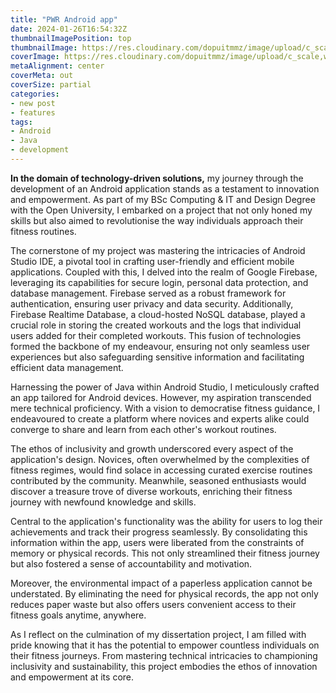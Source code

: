 ```yaml
---
title: "PWR Android app"
date: 2024-01-26T16:54:32Z
thumbnailImagePosition: top
thumbnailImage: https://res.cloudinary.com/dopuitmmz/image/upload/c_scale,w_700/v1708186018/How-to-create-a-workout-plan-1_l0to4f.jpg
coverImage: https://res.cloudinary.com/dopuitmmz/image/upload/c_scale,w_700/v1708186018/How-to-create-a-workout-plan-1_l0to4f.jpg
metaAlignment: center
coverMeta: out
coverSize: partial
categories:
- new post
- features
tags:
- Android
- Java
- development
---
```



**In the domain of technology-driven solutions,** my journey through the development of an Android application stands as a testament to innovation and empowerment. As part of my BSc Computing & IT and Design Degree with the Open University, I embarked on a project that not only honed my skills but also aimed to revolutionise the way individuals approach their fitness routines.

The cornerstone of my project was mastering the intricacies of Android Studio IDE, a pivotal tool in crafting user-friendly and efficient mobile applications. Coupled with this, I delved into the realm of Google Firebase, leveraging its capabilities for secure login, personal data protection, and database management. Firebase served as a robust framework for authentication, ensuring user privacy and data security. Additionally, Firebase Realtime Database, a cloud-hosted NoSQL database, played a crucial role in storing the created workouts and the logs that individual users added for their completed workouts. This fusion of technologies formed the backbone of my endeavour, ensuring not only seamless user experiences but also safeguarding sensitive information and facilitating efficient data management.

Harnessing the power of Java within Android Studio, I meticulously crafted an app tailored for Android devices. However, my aspiration transcended mere technical proficiency. With a vision to democratise fitness guidance, I endeavoured to create a platform where novices and experts alike could converge to share and learn from each other's workout routines.

The ethos of inclusivity and growth underscored every aspect of the application's design. Novices, often overwhelmed by the complexities of fitness regimes, would find solace in accessing curated exercise routines contributed by the community. Meanwhile, seasoned enthusiasts would discover a treasure trove of diverse workouts, enriching their fitness journey with newfound knowledge and skills.

Central to the application's functionality was the ability for users to log their achievements and track their progress seamlessly. By consolidating this information within the app, users were liberated from the constraints of memory or physical records. This not only streamlined their fitness journey but also fostered a sense of accountability and motivation.

Moreover, the environmental impact of a paperless application cannot be understated. By eliminating the need for physical records, the app not only reduces paper waste but also offers users convenient access to their fitness goals anytime, anywhere.

As I reflect on the culmination of my dissertation project, I am filled with pride knowing that it has the potential to empower countless individuals on their fitness journeys. From mastering technical intricacies to championing inclusivity and sustainability, this project embodies the ethos of innovation and empowerment at its core.

